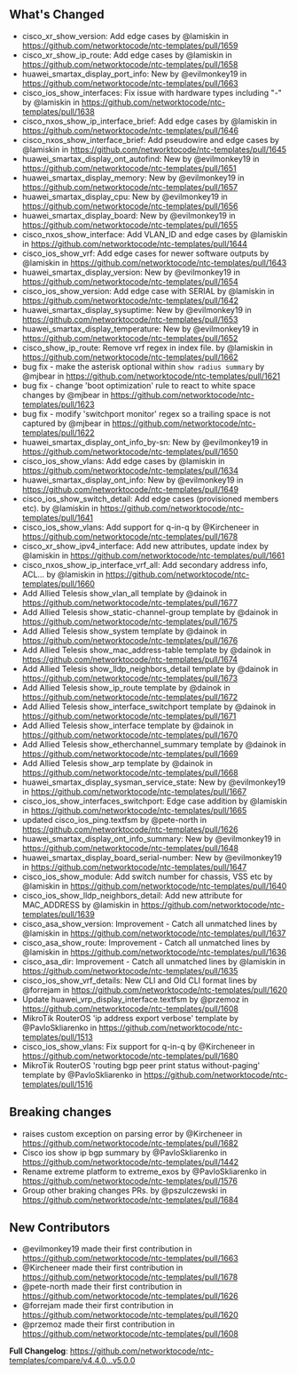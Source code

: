 ## What's Changed

* cisco_xr_show_version: Add edge cases by @lamiskin in https://github.com/networktocode/ntc-templates/pull/1659
* cisco_xr_show_ip_route: Add edge cases by @lamiskin in https://github.com/networktocode/ntc-templates/pull/1658
* huawei_smartax_display_port_info: New by @evilmonkey19 in https://github.com/networktocode/ntc-templates/pull/1663
* cisco_ios_show_interfaces: Fix issue with hardware types including "-" by @lamiskin in https://github.com/networktocode/ntc-templates/pull/1638
* cisco_nxos_show_ip_interface_brief: Add edge cases by @lamiskin in https://github.com/networktocode/ntc-templates/pull/1646
* cisco_nxos_show_interface_brief: Add pseudowire and edge cases by @lamiskin in https://github.com/networktocode/ntc-templates/pull/1645
* huawei_smartax_display_ont_autofind: New by @evilmonkey19 in https://github.com/networktocode/ntc-templates/pull/1651
* huawei_smartax_display_memory: New by @evilmonkey19 in https://github.com/networktocode/ntc-templates/pull/1657
* huawei_smartax_display_cpu: New by @evilmonkey19 in https://github.com/networktocode/ntc-templates/pull/1656
* huawei_smartax_display_board: New by @evilmonkey19 in https://github.com/networktocode/ntc-templates/pull/1655
* cisco_nxos_show_interface: Add VLAN_ID and edge cases by @lamiskin in https://github.com/networktocode/ntc-templates/pull/1644
* cisco_ios_show_vrf: Add edge cases for newer software outputs by @lamiskin in https://github.com/networktocode/ntc-templates/pull/1643
* huawei_smartax_display_version: New by @evilmonkey19 in https://github.com/networktocode/ntc-templates/pull/1654
* cisco_ios_show_version: Add edge case with SERIAL by @lamiskin in https://github.com/networktocode/ntc-templates/pull/1642
* huawei_smartax_display_sysuptime: New by @evilmonkey19 in https://github.com/networktocode/ntc-templates/pull/1653
* huawei_smartax_display_temperature: New by @evilmonkey19 in https://github.com/networktocode/ntc-templates/pull/1652
* cisco_show_ip_route: Remove vrf regex in index file. by @lamiskin in https://github.com/networktocode/ntc-templates/pull/1662
* bug fix - make the asterisk optional within `show radius summary` by @mjbear in https://github.com/networktocode/ntc-templates/pull/1621
* bug fix - change 'boot optimization' rule to react to white space changes by @mjbear in https://github.com/networktocode/ntc-templates/pull/1623
* bug fix - modify 'switchport monitor' regex so a trailing space is not captured by @mjbear in https://github.com/networktocode/ntc-templates/pull/1622
* huawei_smartax_display_ont_info_by-sn: New by @evilmonkey19 in https://github.com/networktocode/ntc-templates/pull/1650
* cisco_ios_show_vlans: Add edge cases by @lamiskin in https://github.com/networktocode/ntc-templates/pull/1634
* huawei_smartax_display_ont_info: New by @evilmonkey19 in https://github.com/networktocode/ntc-templates/pull/1649
* cisco_ios_show_switch_detail: Add edge cases (provisioned members etc). by @lamiskin in https://github.com/networktocode/ntc-templates/pull/1641
* cisco_ios_show_vlans: Add support for q-in-q by @Kircheneer in https://github.com/networktocode/ntc-templates/pull/1678
* cisco_xr_show_ipv4_interface: Add new attributes, update index by @lamiskin in https://github.com/networktocode/ntc-templates/pull/1661
* cisco_nxos_show_ip_interface_vrf_all: Add secondary address info, ACL… by @lamiskin in https://github.com/networktocode/ntc-templates/pull/1660
* Add Allied Telesis show_vlan_all template by @dainok in https://github.com/networktocode/ntc-templates/pull/1677
* Add Allied Telesis show_static-channel-group template by @dainok in https://github.com/networktocode/ntc-templates/pull/1675
* Add Allied Telesis show_system template by @dainok in https://github.com/networktocode/ntc-templates/pull/1676
* Add Allied Telesis show_mac_address-table template by @dainok in https://github.com/networktocode/ntc-templates/pull/1674
* Add Allied Telesis show_lldp_neighbors_detail template by @dainok in https://github.com/networktocode/ntc-templates/pull/1673
* Add Allied Telesis show_ip_route template by @dainok in https://github.com/networktocode/ntc-templates/pull/1672
* Add Allied Telesis show_interface_switchport template by @dainok in https://github.com/networktocode/ntc-templates/pull/1671
* Add Allied Telesis show_interface template by @dainok in https://github.com/networktocode/ntc-templates/pull/1670
* Add Allied Telesis show_etherchannel_summary template by @dainok in https://github.com/networktocode/ntc-templates/pull/1669
* Add Allied Telesis show_arp template by @dainok in https://github.com/networktocode/ntc-templates/pull/1668
* huawei_smartax_display_sysman_service_state: New by @evilmonkey19 in https://github.com/networktocode/ntc-templates/pull/1667
* cisco_ios_show_interfaces_switchport: Edge case addition by @lamiskin in https://github.com/networktocode/ntc-templates/pull/1665
* updated cisco_ios_ping.textfsm by @pete-north in https://github.com/networktocode/ntc-templates/pull/1626
* huawei_smartax_display_ont_info_summary: New by @evilmonkey19 in https://github.com/networktocode/ntc-templates/pull/1648
* huawei_smartax_display_board_serial-number: New by @evilmonkey19 in https://github.com/networktocode/ntc-templates/pull/1647
* cisco_ios_show_module: Add switch number for chassis, VSS etc by @lamiskin in https://github.com/networktocode/ntc-templates/pull/1640
* cisco_ios_show_lldp_neighbors_detail: Add new attribute for MAC_ADDRESS by @lamiskin in https://github.com/networktocode/ntc-templates/pull/1639
* cisco_asa_show_version: Improvement - Catch all unmatched lines by @lamiskin in https://github.com/networktocode/ntc-templates/pull/1637
* cisco_asa_show_route: Improvement - Catch all unmatched lines by @lamiskin in https://github.com/networktocode/ntc-templates/pull/1636
* cisco_asa_dir: Improvement - Catch all unmatched lines by @lamiskin in https://github.com/networktocode/ntc-templates/pull/1635
* cisco_ios_show_vrf_details: New CLI and Old CLI format lines by @forrejam in https://github.com/networktocode/ntc-templates/pull/1620
* Update huawei_vrp_display_interface.textfsm by @przemoz in https://github.com/networktocode/ntc-templates/pull/1608
* MikroTik RouterOS 'ip address export verbose' template by @PavloSkliarenko in https://github.com/networktocode/ntc-templates/pull/1513
* cisco_ios_show_vlans: Fix support for q-in-q by @Kircheneer in https://github.com/networktocode/ntc-templates/pull/1680
* MikroTik RouterOS 'routing bgp peer print status without-paging' template by @PavloSkliarenko in https://github.com/networktocode/ntc-templates/pull/1516

## Breaking changes
* raises custom exception on parsing error by @Kircheneer in https://github.com/networktocode/ntc-templates/pull/1682
* Cisco ios show ip bgp summary by @PavloSkliarenko in https://github.com/networktocode/ntc-templates/pull/1442
* Rename extreme platform to extreme_exos by @PavloSkliarenko in https://github.com/networktocode/ntc-templates/pull/1576
* Group other braking changes PRs. by @pszulczewski in https://github.com/networktocode/ntc-templates/pull/1684

## New Contributors
* @evilmonkey19 made their first contribution in https://github.com/networktocode/ntc-templates/pull/1663
* @Kircheneer made their first contribution in https://github.com/networktocode/ntc-templates/pull/1678
* @pete-north made their first contribution in https://github.com/networktocode/ntc-templates/pull/1626
* @forrejam made their first contribution in https://github.com/networktocode/ntc-templates/pull/1620
* @przemoz made their first contribution in https://github.com/networktocode/ntc-templates/pull/1608

**Full Changelog**: https://github.com/networktocode/ntc-templates/compare/v4.4.0...v5.0.0